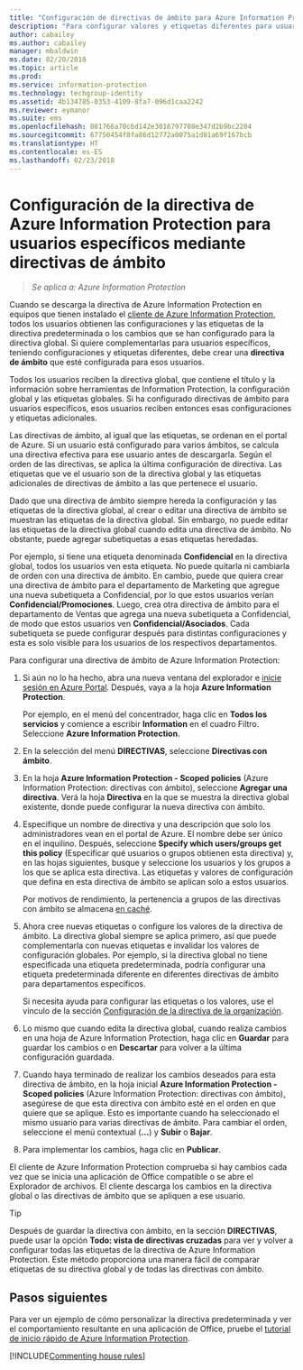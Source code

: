 ```yaml
---
title: "Configuración de directivas de ámbito para Azure Information Protection"
description: "Para configurar valores y etiquetas diferentes para usuarios específicos, debe configurar una directiva de ámbito para Azure Information Protection."
author: cabailey
ms.author: cabailey
manager: mbaldwin
ms.date: 02/20/2018
ms.topic: article
ms.prod: 
ms.service: information-protection
ms.technology: techgroup-identity
ms.assetid: 4b134785-0353-4109-8fa7-096d1caa2242
ms.reviewer: eymanor
ms.suite: ems
ms.openlocfilehash: 081766a70c6d142e3016797708e347d2b9bc2204
ms.sourcegitcommit: 67750454f8fa86d12772a0075a1d01a69f167bcb
ms.translationtype: HT
ms.contentlocale: es-ES
ms.lasthandoff: 02/23/2018
---
```

# <a name="how-to-configure-the-azure-information-protection-policy-for-specific-users-by-using-scoped-policies"></a>Configuración de la directiva de Azure Information Protection para usuarios específicos mediante directivas de ámbito

>*Se aplica a: Azure Information Protection*

Cuando se descarga la directiva de Azure Information Protection en equipos que tienen instalado el [cliente de Azure Information Protection](https://www.microsoft.com/en-us/download/details.aspx?id=53018), todos los usuarios obtienen las configuraciones y las etiquetas de la directiva predeterminada o los cambios que se han configurado para la directiva global. Si quiere complementarlas para usuarios específicos, teniendo configuraciones y etiquetas diferentes, debe crear una **directiva de ámbito** que esté configurada para esos usuarios.

Todos los usuarios reciben la directiva global, que contiene el título y la información sobre herramientas de Information Protection, la configuración global y las etiquetas globales. Si ha configurado directivas de ámbito para usuarios específicos, esos usuarios reciben entonces esas configuraciones y etiquetas adicionales. 

Las directivas de ámbito, al igual que las etiquetas, se ordenan en el portal de Azure. Si un usuario está configurado para varios ámbitos, se calcula una directiva efectiva para ese usuario antes de descargarla. Según el orden de las directivas, se aplica la última configuración de directiva. Las etiquetas que ve el usuario son de la directiva global y las etiquetas adicionales de directivas de ámbito a las que pertenece el usuario. 

Dado que una directiva de ámbito siempre hereda la configuración y las etiquetas de la directiva global, al crear o editar una directiva de ámbito se muestran las etiquetas de la directiva global. Sin embargo, no puede editar las etiquetas de la directiva global cuando edita una directiva de ámbito. No obstante, puede agregar subetiquetas a esas etiquetas heredadas.

Por ejemplo, si tiene una etiqueta denominada **Confidencial** en la directiva global, todos los usuarios ven esta etiqueta. No puede quitarla ni cambiarla de orden con una directiva de ámbito. En cambio, puede que quiera crear una directiva de ámbito para el departamento de Marketing que agregue una nueva subetiqueta a Confidencial, por lo que estos usuarios verían **Confidencial/Promociones**. Luego, crea otra directiva de ámbito para el departamento de Ventas que agrega una nueva subetiqueta a Confidencial, de modo que estos usuarios ven **Confidencial/Asociados**. Cada subetiqueta se puede configurar después para distintas configuraciones y esta es solo visible para los usuarios de los respectivos departamentos.

Para configurar una directiva de ámbito de Azure Information Protection:

1. Si aún no lo ha hecho, abra una nueva ventana del explorador e [inicie sesión en Azure Portal](configure-policy.md#signing-in-to-the-azure-portal). Después, vaya a la hoja **Azure Information Protection**.

    Por ejemplo, en el menú del concentrador, haga clic en **Todos los servicios** y comience a escribir **Information** en el cuadro Filtro. Seleccione **Azure Information Protection**.

2. En la selección del menú **DIRECTIVAS**, seleccione **Directivas con ámbito**.

3. En la hoja **Azure Information Protection - Scoped policies** (Azure Information Protection: directivas con ámbito), seleccione **Agregar una directiva**. Verá la hoja **Directiva** en la que se muestra la directiva global existente, donde puede configurar la nueva directiva con ámbito.

4. Especifique un nombre de directiva y una descripción que solo los administradores vean en el portal de Azure. El nombre debe ser único en el inquilino. Después, seleccione **Specify which users/groups get this policy** (Especificar qué usuarios o grupos obtienen esta directiva) y, en las hojas siguientes, busque y seleccione los usuarios y los grupos a los que se aplica esta directiva. Las etiquetas y valores de configuración que defina en esta directiva de ámbito se aplican solo a estos usuarios.
    
    Por motivos de rendimiento, la pertenencia a grupos de las directivas con ámbito se almacena [en caché](../plan-design/prepare.md#group-membership-caching-by-azure-information-protection).

5. Ahora cree nuevas etiquetas o configure los valores de la directiva de ámbito. La directiva global siempre se aplica primero, así que puede complementarla con nuevas etiquetas e invalidar los valores de configuración globales. Por ejemplo, si la directiva global no tiene especificada una etiqueta predeterminada, podría configurar una etiqueta predeterminada diferente en diferentes directivas de ámbito para departamentos específicos.

    Si necesita ayuda para configurar las etiquetas o los valores, use el vínculo de la sección [Configuración de la directiva de la organización](configure-policy.md#configuring-your-organizations-policy).

6. Lo mismo que cuando edita la directiva global, cuando realiza cambios en una hoja de Azure Information Protection, haga clic en **Guardar** para guardar los cambios o en **Descartar** para volver a la última configuración guardada. 

7. Cuando haya terminado de realizar los cambios deseados para esta directiva de ámbito, en la hoja inicial **Azure Information Protection - Scoped policies** (Azure Information Protection: directivas con ámbito), asegúrese de que esta directiva con ámbito esté en el orden en que quiere que se aplique. Esto es importante cuando ha seleccionado el mismo usuario para varias directivas de ámbito. Para cambiar el orden, seleccione el menú contextual (**…**) y **Subir** o **Bajar**. 

8. Para implementar los cambios, haga clic en **Publicar**. 

El cliente de Azure Information Protection comprueba si hay cambios cada vez que se inicia una aplicación de Office compatible o se abre el Explorador de archivos. El cliente descarga los cambios en la directiva global o las directivas de ámbito que se apliquen a ese usuario.

> [!TIP]
> Después de guardar la directiva con ámbito, en la sección **DIRECTIVAS**, puede usar la opción **Todo: vista de directivas cruzadas** para ver y volver a configurar todas las etiquetas de la directiva de Azure Information Protection. Este método proporciona una manera fácil de comparar etiquetas de su directiva global y de todas las directivas con ámbito. 

## <a name="next-steps"></a>Pasos siguientes

Para ver un ejemplo de cómo personalizar la directiva predeterminada y ver el comportamiento resultante en una aplicación de Office, pruebe el [tutorial de inicio rápido de Azure Information Protection](../get-started/infoprotect-quick-start-tutorial.md).

[!INCLUDE[Commenting house rules](../includes/houserules.md)]
